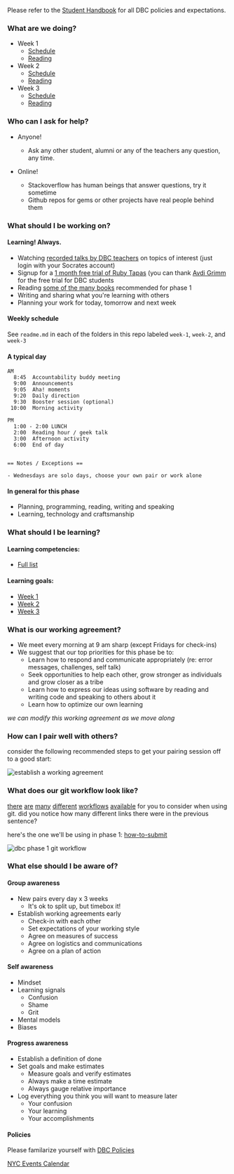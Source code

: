 Please refer to the [Student Handbook](https://github.com/Devbootcamp/student-handbook) for all DBC policies and expectations.


### What are we doing?

- Week 1
  - [Schedule](week-1)
  - [Reading](week-1#reading)
- Week 2
  - [Schedule](week-2)
  - [Reading](week-2#reading)
- Week 3
  - [Schedule](week-3)
  - [Reading](week-3#reading)

### Who can I ask for help?

- Anyone!  
  - Ask any other student, alumni or any of the teachers any question, any time.

- Online!
  - Stackoverflow has human beings that answer questions, try it sometime
  - Github repos for gems or other projects have real people behind them


### What should I be working on?

#### Learning! Always.

- Watching [recorded talks by DBC teachers](http://talks.devbootcamp.com) on topics of interest (just login with your Socrates account)
- Signup for a [1 month free trial of Ruby Tapas](https://rubytapas.dpdcart.com/subscriber/add?plan_id=10&plan_term_id=117) (you can thank [Avdi Grimm](http://about.avdi.org) for the free trial for DBC students
- Reading [some of the many books](https://www.dropbox.com/sh/ldrnf12rpx78eye/Kb1a8z2LFx) recommended for phase 1
- Writing and sharing what you're learning with others
- Planning your work for today, tomorrow and next week


#### Weekly schedule

See `readme.md` in each of the folders in this repo labeled `week-1`, `week-2`, and `week-3`


#### A typical day

```text
AM
  8:45  Accountability buddy meeting
  9:00  Announcements
  9:05  Aha! moments
  9:20  Daily direction
  9:30  Booster session (optional)
 10:00  Morning activity

PM
  1:00 - 2:00 LUNCH
  2:00  Reading hour / geek talk
  3:00  Afternoon activity
  6:00  End of day


== Notes / Exceptions ==

- Wednesdays are solo days, choose your own pair or work alone
```

#### In general for this phase

- Planning, programming, reading, writing and speaking
- Learning, technology and craftsmanship


### What should I be learning?

#### Learning competencies:
- [Full list](learning-competencies.md)

#### Learning goals:
- [Week 1](week-1/learning-goals.md)
- [Week 2](week-2/learning-goals.md)
- [Week 3](week-3/learning-goals.md)


### What is our working agreement?

- We meet every morning at 9 am sharp (except Fridays for check-ins)
- We suggest that our top priorities for this phase be to:
  - Learn how to respond and communicate appropriately (re: error messages, challenges, self talk)
  - Seek opportunities to help each other, grow stronger as individuals and grow closer as a tribe
  - Learn how to express our ideas using software by reading and writing code and speaking to others about it
  - Learn how to optimize our own learning

*we can modify this working agreement as we move along*

### How can I pair well with others?

consider the following recommended steps to get your pairing session off to a good start:

![establish a working agreement](http://f.cl.ly/items/0F2v1l1u1k2w2K290u35/Screen%20Shot%202014-01-27%20at%205.31.34%20PM.png "working agreements make pairing easy")


### What does our git workflow look like?

[there](http://nvie.com/posts/a-successful-git-branching-model/) [are](https://www.atlassian.com/git/workflows) [many](http://scottchacon.com/2011/08/31/github-flow.html) [different](http://git-scm.com/book/en/Distributed-Git-Distributed-Workflows) [workflows](http://randyfay.com/content/rebase-workflow-git) [available](http://stackoverflow.com/a/2429011/2836874) for you to consider when using git.  did you notice how many different links there were in the previous sentence?

here's the one we'll be using in phase 1: [how-to-submit](how-to-submit.md)

![dbc phase 1 git workflow](http://f.cl.ly/items/2G3j3O2X1a1I09432b1q/Screen%20Shot%202014-01-27%20at%205.36.27%20PM.png "git workflow for phase 1")


### What else should I be aware of?

#### Group awareness

- New pairs every day x 3 weeks
  - It's ok to split up, but timebox it!
- Establish working agreements early
  - Check-in with each other
  - Set expectations of your working style
  - Agree on measures of success
  - Agree on logistics and communications
  - Agree on a plan of action

#### Self awareness

- Mindset
- Learning signals
  - Confusion
  - Shame
  - Grit
- Mental models
- Biases

#### Progress awareness

- Establish a definition of done
- Set goals and make estimates
  - Measure goals and verify estimates
  - Always make a time estimate
  - Always gauge relative importance
- Log everything you think you will want to measure later
  - Your confusion
  - Your learning
  - Your accomplishments

#### Policies

Please familarize yourself with [DBC Policies](dbc-policies/)

[NYC Events Calendar](http://www.google.com/calendar/embed?src=devbootcamp.com_ium1vgtodjeckf102tn0hg4nas%40group.calendar.google.com&ctz=America/New_York )
